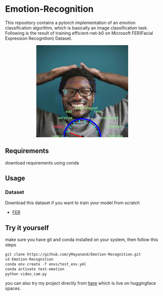 # Emotion-Recognition
This repository contains a pytorch implementation of an emotion classification algorithm, which is basically an image classification task. Following is the result of training efficient-net-b0 on Microsoft FER(Facial Expression Recognition) Dataset.

<p align="center">
    <img src="/output/result.gif" width="300px" height="300px"/>
</p>

## Requirements
download requirements using conda

## Usage
### Dataset
Download this dataset if you want to train your model from scratch
- [FER](https://www.kaggle.com/datasets/msambare/fer2013) 

## Try it yourself
make sure you have git and conda installed on your system, then follow this steps
```
git clone https://github.com/yMayanand/Emotion-Recognition.git
cd Emotion-Recognition
conda env create -f envs/test_env.yml
conda activate test-emotion
python video_cam.py
```
you can also try my project directly from [here](https://huggingface.co/spaces/Mayanand/emotion-recognition) which is live on huggingface spaces.
